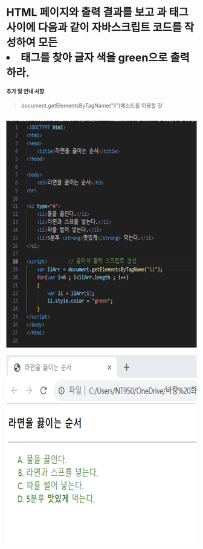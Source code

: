 # HTML 페이지와 출력 결과를 보고 </ol>과 </body>태그 사이에 다음과 같이 자바스크립트 코드를 작성하여 모든 <li > 태그를 찾아 글자 색을 green으로 출력하라.

 #### 추가 및 안내 사항

>  document.getElementsByTagName("li")메소드를 이용할 것


<br><img src="1.png" width="1000" height="600" title="px(픽셀) 크기 설정" alt="1번 이미지"></img><br/>
<br><img src="2.png" width="1000" height="500" title="px(픽셀) 크기 설정" alt="1번 이미지"></img><br/>

